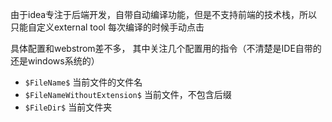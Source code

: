 由于idea专注于后端开发，自带自动编译功能，但是不支持前端的技术栈，所以只能自定义external tool
每次编译的时候手动点击

具体配置和webstrom差不多，
其中关注几个配置用的指令（不清楚是IDE自带的还是windows系统的）

- `$FileName$` 当前文件的文件名
- `$FileNameWithoutExtension$` 当前文件，不包含后缀
- `$FileDir$` 当前文件夹